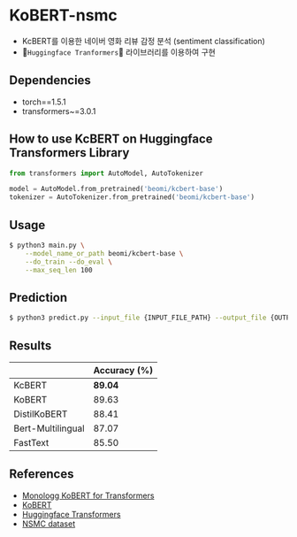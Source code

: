 # KoBERT-nsmc

- KcBERT를 이용한 네이버 영화 리뷰 감정 분석 (sentiment classification)
- 🤗`Huggingface Tranformers`🤗 라이브러리를 이용하여 구현

## Dependencies

- torch==1.5.1
- transformers~=3.0.1

## How to use KcBERT on Huggingface Transformers Library

```python
from transformers import AutoModel, AutoTokenizer

model = AutoModel.from_pretrained('beomi/kcbert-base')
tokenizer = AutoTokenizer.from_pretrained('beomi/kcbert-base')
```

## Usage

```bash
$ python3 main.py \
    --model_name_or_path beomi/kcbert-base \
    --do_train --do_eval \
    --max_seq_len 100
```

## Prediction

```bash
$ python3 predict.py --input_file {INPUT_FILE_PATH} --output_file {OUTPUT_FILE_PATH} --model_dir {SAVED_CKPT_PATH}
```

## Results


|                   | Accuracy (%) |
| ----------------- | ------------ |
| KcBERT            | **89.04**    |
| KoBERT            | 89.63        |
| DistilKoBERT      | 88.41        |
| Bert-Multilingual | 87.07        |
| FastText          | 85.50        |


## References

- [Monologg KoBERT for Transformers](https://github.com/monologg/KoBERT)
- [KoBERT](https://github.com/SKTBrain/KoBERT)
- [Huggingface Transformers](https://github.com/huggingface/transformers)
- [NSMC dataset](https://github.com/e9t/nsmc)
